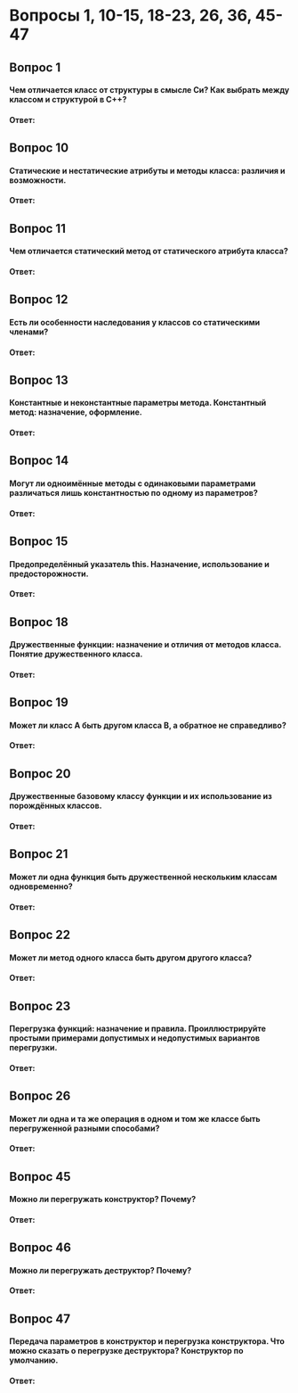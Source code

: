 # Вопросы 1, 10-15, 18-23, 26, 36, 45-47

## Вопрос 1
#### Чем отличается класс от структуры в смысле Си? Как выбрать между классом и структурой в C++? 
#### Ответ: 


## Вопрос 10
#### Статические и нестатические атрибуты и методы класса: различия и возможности.
#### Ответ: 


## Вопрос 11
#### Чем отличается статический метод от статического атрибута класса? 
#### Ответ: 


## Вопрос 12
#### Есть ли особенности наследования у классов со статическими членами? 
#### Ответ: 


## Вопрос 13
#### Константные и неконстантные параметры метода. Константный метод: назначение, оформление. 
#### Ответ: 


## Вопрос 14
#### Могут ли одноимённые методы с одинаковыми параметрами различаться лишь константностью по одному из параметров? 
#### Ответ: 


## Вопрос 15
#### Предопределённый указатель this. Назначение, использование и предосторожности.
#### Ответ: 


## Вопрос 18
#### Дружественные функции: назначение и отличия от методов класса. Понятие дружественного класса. 
#### Ответ: 


## Вопрос 19
#### Может ли класс A быть другом класса B, а обратное не справедливо? 
#### Ответ: 


## Вопрос 20
#### Дружественные базовому классу функции и их использование из порождённых классов. 
#### Ответ: 


## Вопрос 21
#### Может ли одна функция быть дружественной нескольким классам одновременно? 
#### Ответ: 


## Вопрос 22
#### Может ли метод одного класса быть другом другого класса?
#### Ответ: 


## Вопрос 23
#### Перегрузка функций: назначение и правила. Проиллюстрируйте простыми примерами допустимых и недопустимых вариантов перегрузки.
#### Ответ: 


## Вопрос 26
#### Может ли одна и та же операция в одном и том же классе быть перегруженной разными способами? 
#### Ответ: 


## Вопрос 45
#### Можно ли перегружать конструктор? Почему? 
#### Ответ: 


## Вопрос 46
#### Можно ли перегружать деструктор? Почему? 
#### Ответ: 


## Вопрос 47
#### Передача параметров в конструктор и перегрузка конструктора. Что можно сказать о перегрузке деструктора? Конструктор по умолчанию. 
#### Ответ: 

